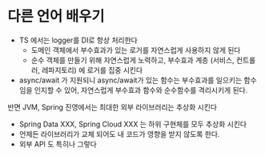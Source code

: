 # 다른 언어 배우기

* TS 에서는 logger를 DI로 항상 처리한다
	* 도메인 객체에서 부수효과가 있는 로거를 자연스럽게 사용하지 않게 된다
	* 순수 객체를 만들기 위해 자연스럽게 노력하고, 부수효과 계층 (서비스, 컨트롤러, 레파지토리) 에 로거를 집중 시킨다
* async/await 가 지원되니 async/await가 있는 함수는 부수효과를 일으키는 함수임을 인지할 수 있어, 자연스럽게 부수효과 함수와 순수함수를 격리시키게 된다.

반면 
JVM, Spring 진영에서는 최대한 외부 라이브러리는 추상화 시킨다

* Spring Data XXX, Spring Cloud XXX 는 하위 구현체를 모두 추상화 시킨다
* 언제든 라이브러리가 교체 되어도 내 코드가 영향을 받지 않도록 한다.
* 외부 API 도 특히나 그렇다

